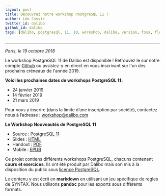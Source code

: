 ```yaml
---
layout: post
title: Découvrez notre workshop PostgreSQL 11 !
author: Léo Cossic
twitter_id: dalibo
github_id: dalibo
tags: [dalibo, postgresql, 11, 10, workshop, dalibo, version, foss, floss, 2018]
---
```


---

*Paris, le 19 octobre 2018*

Le workshop PostgreSQL 11 de Dalibo est disponible ! Retrouvez le sur notre compte [Github](https://github.com/dalibo/workshops/) ou assistez-y en direct en vous inscrivant sur l'un des prochains créneaux de l'année 2019.

<!--MORE-->

**Voici les prochaines dates de workshops PostgreSQL 11 :**
   * 24 janvier 2019
   * 14 février 2019
   * 21 mars 2019

Pour vous y inscrire (dans la limite d’une inscription par société), contactez nous à l’adresse : workshop@dalibo.com

**Le Workshop Nouveautés de PostgreSQL 11**

* Source : [PostgreSQL 11](https://github.com/dalibo/workshops/tree/master/fr)
* Slides : [HTML](https://cloud.dalibo.com/p/exports/formation/workshops/fr/110-postgresql_11.slides.html)
* Handout : [PDF](https://cloud.dalibo.com/p/exports/formation/workshops/fr/110-postgresql_11.pdf)
* Mobile : [EPUB](https://cloud.dalibo.com/p/exports/formation/workshops/fr/110-postgresql_11.epub)

Ce projet contiens différents workshops PostgreSQL, chacuns contenant **cours et exercices**. Ils ont été produit par Dalibo mais son mis à la disposition du public sous [licence PostgreSQL](https://github.com/dalibo/workshops/blob/master/LICENSE.md).

Le contenu y est écrit en **markdown** en utilisant un jeu spécifique de règles de SYNTAX.
Nous utilisons **pandoc** pour les exports sous différents formats.
